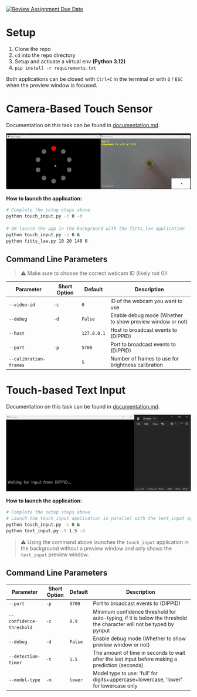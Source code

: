 [![Review Assignment Due Date](https://classroom.github.com/assets/deadline-readme-button-22041afd0340ce965d47ae6ef1cefeee28c7c493a6346c4f15d667ab976d596c.svg)](https://classroom.github.com/a/BegzSP5S)

# Setup

1. Clone the repo
2. `cd` into the repo directory
3. Setup and activate a virtual env **(Python 3.12)**
4. `pip install -r requirements.txt`

Both applications can be closed with `Ctrl+C` in the terminal or with `Q` / `ESC` when the preview window is focused.  

# Camera-Based Touch Sensor

Documentation on this task can be found in [documentation.md](documentation.md).  

![](docs/example_task_1.gif)

**How to launch the application:**

```bash
# Complete the setup steps above
python touch_input.py -c 0 -d

# OR launch the app in the background with the fitts_law application
python touch_input.py -c 0 &
python fitts_law.py 10 20 140 0
```

## Command Line Parameters

> ⚠️ Make sure to choose the correct webcam ID (likely not 0)!

| Parameter | Short Option | Default | Description |
|-----------|--------------|---------|-------------|
| `--video-id` | `-c` | `0` | ID of the webcam you want to use |
| `--debug` | `-d` | `False` | Enable debug mode (Whether to show preview window or not) |
| `--host` | | `127.0.0.1` | Host to broadcast events to (DIPPID) |
| `--port` | `-p` | `5700` | Port to broadcast events to (DIPPID) |
| `--calibration-frames` | | `5` | Number of frames to use for brightness calibration |

# Touch-based Text Input

Documentation on this task can be found in [documentation.md](documentation.md).  

![](docs/example_task_2.gif)

**How to launch the application:**
```bash
# Complete the setup steps above
# Launch the touch_input application in parallel with the text_input application
python touch_input.py -c 0 &
python text_input.py -t 1.5 -d
```

> ⚠️ Using the command above launches the `touch_input` application in the background without a preview window and only shows the `text_input` preview window.

## Command Line Parameters

| Parameter | Short Option | Default | Description |
|-----------|--------------|---------|-------------|
| `--port` | `-p` | `5700` | Port to broadcast events to (DIPPID) |
| `--confidence-threshold` | `-c` | `0.9` | Minimum confidence threshold for auto-typing, if it is below the threshold the character will not be typed by pynput |
| `--debug` | `-d` | `False` | Enable debug mode (Whether to show preview window or not) |
| `--detection-timer` | `-t` | `1.5` | The amount of time in seconds to wait after the last input before making a prediction (seconds) |
| `--model-type` | `-m` | `lower` | Model type to use: 'full' for digits+uppercase+lowercase, 'lower' for lowercase only |